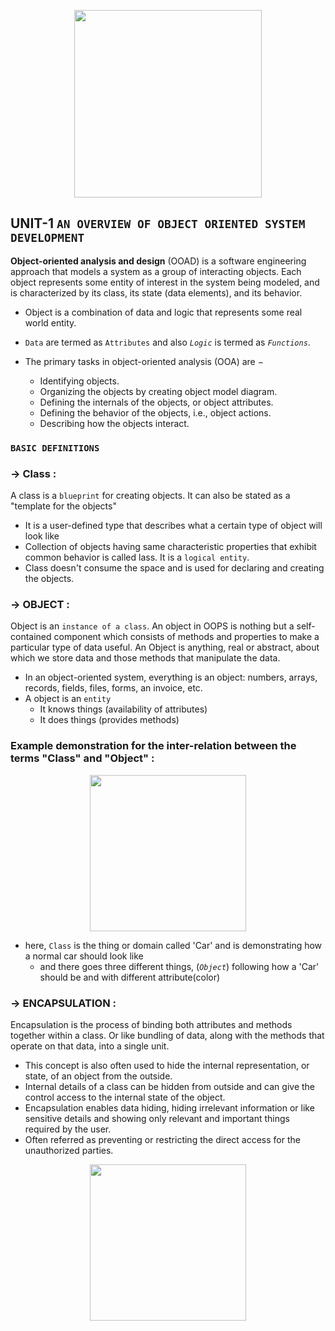 <p align="center">
<img src="https://static.javatpoint.com/tutorial/software-engineering/images/software-engineering-object-oriented-design.png" width="300"/>
</p>

## UNIT-1 `AN OVERVIEW OF OBJECT ORIENTED SYSTEM DEVELOPMENT`

**Object-oriented analysis and design** (OOAD) is a software engineering approach that models a system as a group of interacting objects. Each object represents some entity of interest in the system being modeled, and is characterized by its class, its state (data elements), and its behavior.
- Object is a combination of data and logic that represents some real world entity.
- `Data` are termed as `Attributes` and also _`Logic`_ is termed as _`Functions`_.  

- The primary tasks in object-oriented analysis (OOA) are −

   -  Identifying objects.
   -  Organizing the objects by creating object model diagram.
   -  Defining the internals of the objects, or object attributes.
   -  Defining the behavior of the objects, i.e., object actions.
   -  Describing how the objects interact.


### `BASIC DEFINITIONS`

### -> **Class** :
A class is a `blueprint` for creating objects. It can also be stated as a "template for the objects"
- It is a user-defined type that describes what a certain type of object will look like
- Collection of objects having same characteristic properties that exhibit common behavior is called lass. It is a `logical entity`.
- Class doesn't consume the space and is used for declaring and creating the objects.


### -> **OBJECT** :
Object is an `instance of a class`. An object in OOPS is nothing but a self-contained component which consists of methods and properties to make a particular type of data useful. An Object is anything, real or abstract, about which we store data and
those methods that manipulate the data.
- In an object-oriented system, everything is an object: numbers, arrays,
records, fields, files, forms, an invoice, etc.
- A object is an `entity`
    - It knows things (availability of attributes)
    -  It does things (provides methods)

### **Example** demonstration for the inter-relation between the terms "Class" and "Object" :
<p align="center">
<img src="https://www.simplilearn.com/ice9/free_resources_article_thumb/C%2B%2B_OOPs_Example1.PNG" width="250" />
</p>

- here, `Class` is the thing or domain called 'Car' and is demonstrating how a normal car should look like
    - and there goes three different things, (_`Object`_) following how a 'Car' should be and with different attribute(color)

### -> **ENCAPSULATION** :
Encapsulation is the process of binding both attributes and methods together within a class. Or like bundling of data, along with the methods that operate on that data, into a single unit.
- This concept is also often used to hide the internal representation, or state, of an object from the outside.
- Internal details of a class can be hidden from outside and can give the control access to the internal state of the object.
- Encapsulation enables data hiding, hiding irrelevant information or like sensitive details and showing only relevant and important things required by the user.
- Often referred as preventing or restricting the direct access for the unauthorized parties.

<p align="center">
<img src="https://csharpcorner-mindcrackerinc.netdna-ssl.com/UploadFile/e881fb/learn-object-oriented-programming-using-C-Sharp-part-5/Images/Encapsulation.jpg" width="250" />
</p>
